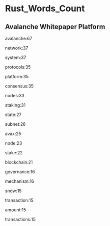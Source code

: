 # Rust_Words_Count

## Avalanche Whitepaper Platform 

avalanche:67

network:37

system:37

protocols:35

platform:35

consensus:35

nodes:33

staking:31

state:27

subnet:26

avax:25

node:23

stake:22

blockchain:21

governance:16

mechanism:16

snow:15

transaction:15

amount:15

transactions:15

